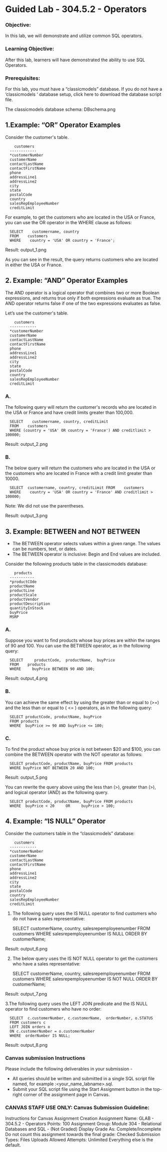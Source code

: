 # Guided Lab - 304.5.2 - Operators
### Objective:
In this lab, we will demonstrate and utilize common SQL operators.
### Learning Objective:
After this lab, learners will have demonstrated the ability to use SQL Operators.
### Prerequisites:
For this lab, you must have a “classicmodels” database. If you do not have a ‘classicmodels ‘ database setup, click here to download the database script file.

The classicmodels database schema: DBschema.png

## 1.Example: “OR” Operator Examples
Consider the customer's table.

        customers
      ------------
      *customerNumber
      customerName
      contactLastName
      contactFirstName
      phone
      addressLine1
      addressLine2
      city
      state
      postalCode
      country
      salesRepEmployeeNumber
      creditLimit

For example, to get the customers who are located in the USA or France, you can use the OR operator in the WHERE clause as follows:

      SELECT    customername, country
      FROM    customers
      WHERE    country = 'USA' OR country = 'France';

Result: output_1.png

As you can see in the result, the query returns customers who are located in either the USA or France.

## 2. Example: “AND” Operator Examples
The AND operator is a logical operator that combines two or more Boolean expressions, and returns true only if both expressions evaluate as true. The AND operator returns false if one of the two expressions evaluates as false.

Let’s use the customer's table.

        customers
      ------------
      *customerNumber
      customerName
      contactLastName
      contactFirstName
      phone
      addressLine1
      addressLine2
      city
      state
      postalCode
      country
      salesRepEmployeeNumber
      creditLimit

### A.
The following query will return the customer's records who are located in the USA or France and have credit limits greater than 100,000.

      SELECT    customername, country, creditLimit  
      FROM    customers
      WHERE (country = 'USA' OR country = 'France') AND creditlimit > 100000;

Result: output_2.png

### B.
The below query will return the customers who are located in the USA or the customers who are located in France with a credit limit greater than 10000.

      SELECT  customername, country, creditLimit FROM    customers
      WHERE    country = 'USA' OR country = 'France' AND creditlimit > 100000;

Note: We did not use the parentheses.

Result: output_3.png

## 3. Example: BETWEEN and NOT BETWEEN
* The BETWEEN operator selects values within a given range. The values can be numbers, text, or dates.
* The BETWEEN operator is inclusive: Begin and End values are included.

Consider the following products table in the classicmodels database:

        products
      -----------
      *productCOde
      productName
      productLine
      productScale
      productVendor
      productDescription
      quantityInStock
      buyPrice
      MSRP

### A.
Suppose you want to find products whose buy prices are within the ranges of 90 and 100. You can use the BETWEEN operator, as in the following query:

      SELECT     productCode,  productName,  buyPrice
      FROM    products
      WHERE     buyPrice BETWEEN 90 AND 100;

Result: output_4.png

### B.
You can achieve the same effect by using the greater than or equal to (>=) and the less than or equal to ( <= ) operators, as in the following query:

      SELECT productCode, productName, buyPrice
      FROM products
      WHERE  buyPrice >= 90 AND buyPrice <= 100;

### C.
To find the product whose buy price is not between $20 and $100, you can combine the BETWEEN operator with the NOT operator as follows:

      SELECT productCode, productName, buyPrice FROM products
      WHERE buyPrice NOT BETWEEN 20 AND 100;

Result: output_5.png

You can rewrite the query above using the less than (>), greater than (>), and logical operator (AND) as the following query.

      SELECT productCode, productName, buyPrice FROM products
      WHERE  buyPrice < 20     OR     buyPrice > 100;

## 4. Example:  “IS NULL” Operator
Consider the customers table in the “classicmodels” database:

        customers
      ------------
      *customerNumber
      customerName
      contactLastName
      contactFirstName
      phone
      addressLine1
      addressLine2
      city
      state
      postalCode
      country
      salesRepEmployeeNumber
      creditLimit

1. The following query uses the IS NULL operator to find customers who do not have a sales representative:


      SELECT customerName, country, salesrepemployeenumber
      FROM customers
      WHERE salesrepemployeenumber IS NULL
      ORDER BY  customerName;

Result: output_6.png

2. The below query uses the IS NOT NULL operator to get the customers who have a sales representative:


      SELECT customerName, country, salesrepemployeenumber
      FROM  customers
      WHERE  salesrepemployeenumber IS NOT NULL
      ORDER BY customerName;

Result: output_7.png

3.The following query uses the LEFT JOIN predicate and the IS NULL operator  to find customers who have no order:

      SELECT  c.customerNumber, c.customerName,  orderNumber, o.STATUS
      FROM customers c
      LEFT JOIN orders o
      ON c.customerNumber = o.customerNumber
      WHERE  orderNumber IS NULL;

Result: output_8.png




### Canvas submission Instructions
Please include the following deliverables in your submission -
* All queries should be written and submitted in a single SQL script file named, for example :<your_name_labname>.sql.
* Submit your SQL script file using the Start Assignment button in the top-right corner of the assignment page in Canvas.

### CANVAS STAFF USE ONLY: Canvas Submission Guideline:
Instructions for Canvas Assignment Creation
Assignment Name: GLAB - 304.5.2 - Operators
Points: 100
Assignment Group: Module 304 - Relational Databases and SQL - (Not Graded)
Display Grade As: Complete/Incomplete
Do not count this assignment towards the final grade: Checked
Submission Types: Files Uploads
Allowed Attempts: Unlimited
Everything else is the default. 




